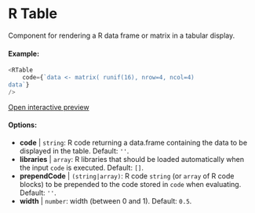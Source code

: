 # R Table

Component for rendering a R data frame or matrix in a tabular display.

#### Example:

``` js
<RTable
    code={`data <- matrix( runif(16), nrow=4, ncol=4)
data`}
/>
```

[Open interactive preview](https://isle.heinz.cmu.edu/components/r-table/)

#### Options:

* __code__ | `string`: R code returning a data.frame containing the data to be displayed in the table. Default: `''`.
* __libraries__ | `array`: R libraries that should be loaded automatically when the input `code` is executed. Default: `[]`.
* __prependCode__ | `(string|array)`: R code `string` (or `array` of R code blocks) to be prepended to the code stored in `code` when evaluating. Default: `''`.
* __width__ | `number`: width (between 0 and 1). Default: `0.5`.
